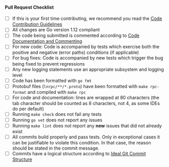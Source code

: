 #### Pull Request Checklist

- [ ] If this is your first time contributing, we recommend you read the [Code
  Contribution Guidelines](https://github.com/lightningnetwork/lnd/blob/master/docs/code_contribution_guidelines.md)
- [ ] All changes are Go version 1.12 compliant
- [ ] The code being submitted is commented according to [Code Documentation and Commenting](https://github.com/lightningnetwork/lnd/blob/master/docs/code_contribution_guidelines.md#CodeDocumentation)
- [ ] For new code: Code is accompanied by tests which exercise both
  the positive and negative (error paths) conditions (if applicable)
- [ ] For bug fixes: Code is accompanied by new tests which trigger
  the bug being fixed to prevent regressions
- [ ] Any new logging statements use an appropriate subsystem and
  logging level
- [ ] Code has been formatted with `go fmt`
- [ ] Protobuf files (`lnrpc/**/*.proto`) have been formatted with
  `make rpc-format` and compiled with `make rpc`
- [ ] For code and documentation: lines are wrapped at 80 characters
  (the tab character should be counted as 8 characters, not 4, as some IDEs do
  per default)
- [ ] Running `make check` does not fail any tests
- [ ] Running `go vet` does not report any issues
- [ ] Running `make lint` does not report any **new** issues that did not
  already exist
- [ ] All commits build properly and pass tests. Only in exceptional
  cases it can be justifiable to violate this condition. In that case, the
  reason should be stated in the commit message.
- [ ] Commits have a logical structure according to [Ideal Git Commit Structure](https://github.com/lightningnetwork/lnd/blob/master/docs/code_contribution_guidelines.md#IdealGitCommitStructure)
